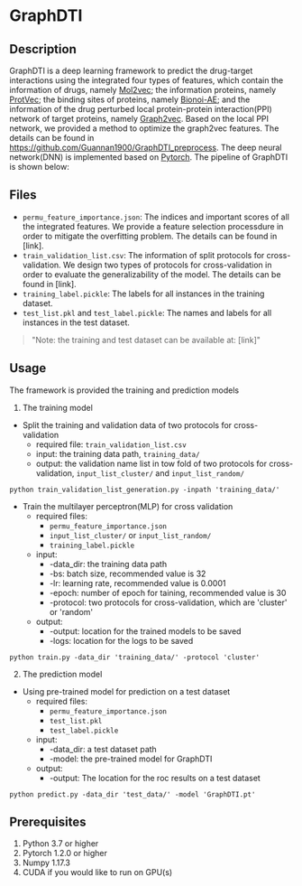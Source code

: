 # GraphDTI
## Description
GraphDTI is a deep learning framework to predict the drug-target interactions using the integrated four types of features, which contain the information of drugs, namely [Mol2vec](https://github.com/samoturk/mol2vec); the information proteins, namely [ProtVec](https://github.com/kyu999/biovec); the binding sites of proteins, namely [Bionoi-AE](https://github.com/CSBG-LSU/BionoiNet); and the information of the drug perturbed local protein-protein interaction(PPI) network of target proteins, namely [Graph2vec](https://github.com/benedekrozemberczki/graph2vec). Based on the local PPI network, we provided a method to optimize the graph2vec features. The details can be found in https://github.com/Guannan1900/GraphDTI_preprocess. The deep neural network(DNN) is implemented based on [Pytorch](https://pytorch.org/). The pipeline of GraphDTI is shown below:

## Files
- ```permu_feature_importance.json```: The indices and important scores of all the integrated features. We provide a feature selection processdure in order to mitigate the overfitting problem. The details can be found in [link].
- ```train_validation_list.csv```: The information of split protocols for cross-validation. We design two types of protocols for cross-validation in order to evaluate the generalizability of the model. The details can be found in [link].
- ```training_label.pickle```: The labels for all instances in the training dataset. 
- ```test_list.pkl``` and ```test_label.pickle```: The names and labels for all instances in the test dataset.

> "Note: the training and test dataset can be available at: [link]"

## Usage
The framework is provided the training and prediction models
1. The training model
- Split the training and validation data of two protocols for cross-validation
  + required file: ```train_validation_list.csv```
  + input: the training data path, ```training_data/```
  + output: the validation name list in tow fold of two protocols for cross-validation, ```input_list_cluster/``` and ```input_list_random/```

```shell
python train_validation_list_generation.py -inpath 'training_data/'
```

- Train the multilayer perceptron(MLP) for cross validation
  + required files:
    * ```permu_feature_importance.json```
    * ```input_list_cluster/``` or ```input_list_random/```
    * ```training_label.pickle```
  + input:
    * -data_dir: the training data path
    * -bs: batch size, recommended value is 32
    * -lr: learning rate, recommended value is 0.0001
    * -epoch: number of epoch for taining, recommended value is 30
    * -protocol: two protocols for cross-validation, which are 'cluster' or 'random'
  + output:
    * -output: location for the trained models to be saved
    * -logs: location for the logs to be saved
```shell
python train.py -data_dir 'training_data/' -protocol 'cluster'
```

2. The prediction model
- Using pre-trained model for prediction on a test dataset
  + required files:
    * ```permu_feature_importance.json```
    * ```test_list.pkl```
    * ```test_label.pickle```
  + input:
    * -data_dir: a test dataset path
    * -model: the pre-trained model for GraphDTI
  + output:
    * -output: The location for the roc results on a test dataset

```shell
python predict.py -data_dir 'test_data/' -model 'GraphDTI.pt'
```
## Prerequisites
1. Python 3.7 or higher
2. Pytorch 1.2.0 or higher
3. Numpy 1.17.3
5. CUDA if you would like to run on GPU(s)
